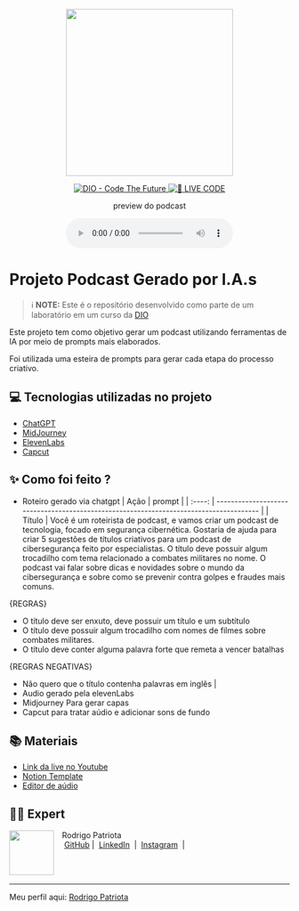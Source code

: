 <p align="center">
<img 
    src="./assets/cover.png"
    width="300"
/>
</p>

<p align="center">
<a href="https://dio.me/">
    <img 
        src="https://img.shields.io/badge/DIO-Code_The_Future-28DA77?logo=youtube" 
        alt="DIO - Code The Future">
</a>
<a href="https://dio.me/">
<img 
    src="https://img.shields.io/badge/🔴_LIVE_CODE-FF5E72" 
    alt="🔴 LIVE CODE">
</a>
</p>

<p align="center">
    preview do podcast
</p>

<div align="center">
    <audio src="output/podcast_editado.MP3" controls title="Podcast editado"></audio>
</div>

# Projeto Podcast Gerado por I.A.s


 > ℹ️ **NOTE:** Este é o repositório desenvolvido como parte de um laboratório em um curso da [DIO](https://dio.me)

Este projeto tem como objetivo gerar um podcast utilizando ferramentas de IA por meio de prompts mais elaborados.

Foi utilizada uma esteira de prompts para gerar cada etapa do processo criativo.

## 💻 Tecnologias utilizadas no projeto

- [ChatGPT](https://chat.openai.com/) 
- [MidJourney](https://www.midjourney.com/app/)
- [ElevenLabs](https://beta.elevenlabs.io/)
- [Capcut](https://www.capcut.com/pt-br/)

## ✨ Como foi feito ?

- Roteiro gerado via chatgpt
|  Ação  | prompt                                                                                 |
| :----: | -------------------------------------------------------------------------------------- |
| Título | Você é um roteirista de podcast, e vamos criar um podcast de tecnologia, focado em segurança cibernética.
Gostaria de ajuda para criar 5 sugestões de títulos criativos para um podcast de cibersegurança feito por especialistas.
O título deve possuir algum trocadilho com tema relacionado a combates militares no nome.
O podcast vai falar sobre dicas e novidades sobre o mundo da cibersegurança e sobre como se prevenir contra golpes e fraudes mais comuns.

{REGRAS}
- O título deve ser enxuto, deve possuir um título e um subtítulo
- O título deve possuir algum trocadilho com nomes de filmes sobre combates militares.
- O título deve conter alguma palavra forte que remeta a vencer batalhas

{REGRAS NEGATIVAS}
- Não quero que o título contenha palavras em inglês |
- Audio gerado pela elevenLabs
- Midjourney Para gerar capas
- Capcut para tratar aúdio e adicionar sons de fundo

## 📚 Materiais

- [Link da live no Youtube](https://www.youtube.com)
- [Notion Template](https://helpful-jump-17b.notion.site/PAS-Podcast-AI-Studio-210489e15d7a4a73b743bb159e45d06f?pvs=4)
- [Editor de aúdio](https://www.capcut.com/editor?from_page=landing_page&__action_from=picture_V%C3%ADdeos%20profissionais%20em%20minutos,%20n%C3%A3o%20em%20horas.)


## 👨‍💻 Expert

<p>
    <img 
      align=left 
      margin=10 
      width=80 
      src="https://avatars.githubusercontent.com/u/35613819"
    />
    <p>&nbsp&nbsp&nbspRodrigo Patriota<br>
    &nbsp&nbsp&nbsp
    <a href="https://github.com/rwpatriota">
    GitHub</a>&nbsp;|&nbsp;
    <a href="https://linkedin.com/in/rodrigo-patriota-8356a923">
    LinkedIn</a>
    &nbsp;|&nbsp;
    <a href="https://www.instagram.com/rodrigo__patriota/">
    Instagram</a>
&nbsp;|&nbsp;</p>
</p>
<br/><br/>
<p>

---

Meu perfil aqui: [Rodrigo Patriota](https://github.com/rwpatriota)
